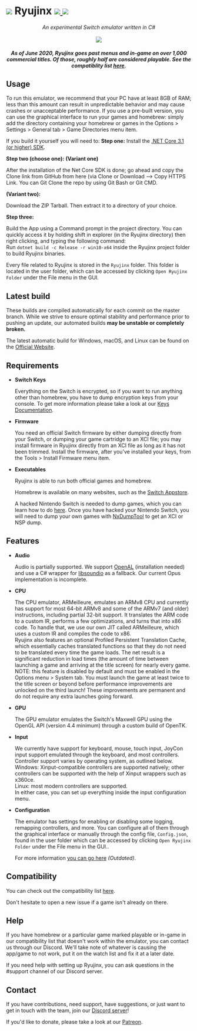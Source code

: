 
<h1>
    <img src="https://i.imgur.com/G6Mleco.png"> Ryujinx
    <a href="https://ci.appveyor.com/project/gdkchan/ryujinx?branch=master" target="_blank">
        <img src="https://ci.appveyor.com/api/projects/status/ssg4jwu6ve3k594s/branch/master?svg=true">
    </a>
    <a href="https://discord.gg/N2FmfVc">
        <img src="https://img.shields.io/discord/410208534861447168.svg">
    </a>
</h1>

<p align="center">
    <i>An experimental Switch emulator written in C#</i><br />
    <br />
    <img src="https://raw.githubusercontent.com/Ryujinx/Ryujinx-Website/master/static/public/shell_fullsize.png">
</p>

<h5 align="center">
    As of June 2020, Ryujinx goes past menus and in-game on over 1,000 commercial titles. Of those, roughly half are considered playable. See the compatiblity list <a href="https://github.com/Ryujinx/Ryujinx-Games-List/issues" target="_blank">here</a>.
</h5>

## Usage

To run this emulator, we recommend that your PC have at least 8GB of RAM; less than this amount can result in unpredictable behavior and may cause crashes or unacceptable performance.
If you use a pre-built version, you can use the graphical interface to run your games and homebrew: simply add the directory containing your homebrew or games in the Options > Settings > General tab > Game Directories menu item.

If you build it yourself you will need to:
**Step one:** Install the [.NET Core 3.1 (or higher) SDK](https://dotnet.microsoft.com/download/dotnet-core).

**Step two (choose one):**
**(Variant one)**

After the installation of the Net Core SDK is done; go ahead and copy the Clone link from GitHub from here (via Clone or Download --> Copy HTTPS Link. You can Git Clone the repo by using Git Bash or Git CMD.

**(Variant two):**

Download the ZIP Tarball. Then extract it to a directory of your choice.

**Step three:**

Build the App using a Command prompt in the project directory. You can quickly access it by holding shift in explorer (in the Ryujinx directory) then right clicking, and typing the following command:  
Run `dotnet build -c Release -r win10-x64` inside the Ryujinx project folder to build Ryujinx binaries.

Every file related to Ryujinx is stored in the `Ryujinx` folder. This folder is located in the user folder, which can be accessed by clicking `Open Ryujinx Folder` under the File menu in the GUI.

## Latest build

These builds are compiled automatically for each commit on the master branch. While we strive to ensure optimal stability and performance prior to pushing an update, our automated builds **may be unstable or completely broken.**

The latest automatic build for Windows, macOS, and Linux can be found on the [Official Website](https://ryujinx.org/download).

## Requirements

 - **Switch Keys**

   Everything on the Switch is encrypted, so if you want to run anything other than homebrew, you have to dump encryption keys from your console. To get more information please take a look at our [Keys Documentation](KEYS.md).

 - **Firmware**
    
    You need an official Switch firmware by either dumping directly from your Switch, or dumping your game cartridge to an XCI file; you may install firmware in Ryujinx directly from an XCI file as long as it has not been trimmed. Install the firmware, after you've installed your keys, from the Tools > Install Firmware menu item.

 - **Executables**

   Ryujinx is able to run both official games and homebrew.

   Homebrew is available on many websites, such as the [Switch Appstore](https://www.switchbru.com/appstore/).

   A hacked Nintendo Switch is needed to dump games, which you can learn how to do [here](https://nh-server.github.io/switch-guide/). Once you have hacked your Nintendo Switch, you will need to dump your own games with [NxDumpTool](https://github.com/DarkMatterCore/nxdumptool/releases) to get an XCI or NSP dump.

## Features

 - **Audio**

   Audio is partially supported. We support [OpenAL](https://openal.org/downloads/OpenAL11CoreSDK.zip) (installation needed) and use a C# wrapper for [libsoundio](http://libsound.io/) as a fallback. Our current Opus implementation is incomplete.

- **CPU**

  The CPU emulator, ARMeilleure, emulates an ARMv8 CPU and currently has support for most 64-bit ARMv8 and some of the ARMv7 (and older) instructions, including partial 32-bit support. It translates the ARM code to a custom IR, performs a few optimizations, and turns that into x86 code. To handle that, we use our own JIT called ARMeilleure, which uses a custom IR and compiles the code to x86.  
  Ryujinx also features an optional Profiled Persistent Translation Cache, which essentially caches translated functions so that they do not need to be translated every time the game loads. The net result is a significant reduction in load times (the amount of time between launching a game and arriving at the title screen) for nearly every game. NOTE: this feature is disabled by default and must be enabled in the Options menu > System tab. You must launch the game at least twice to the title screen or beyond before performance improvements are unlocked on the third launch! These improvements are permanent and do not require any extra launches going forward.

- **GPU**

  The GPU emulator emulates the Switch's Maxwell GPU using the OpenGL API (version 4.4 minimum) through a custom build of OpenTK.

- **Input**

   We currently have support for keyboard, mouse, touch input, JoyCon input support emulated through the keyboard, and most controllers. Controller support varies by operating system, as outlined below.  
   Windows: Xinput-compatible controllers are supported natively; other controllers can be supported with the help of Xinput wrappers such as x360ce.  
   Linux: most modern controllers are supported.  
   In either case, you can set up everything inside the input configuration menu.

- **Configuration**

   The emulator has settings for enabling or disabling some logging, remapping controllers, and more. You can configure all of them through the graphical interface or manually through the config file, `Config.json`, found in the user folder which can be accessed by clicking `Open Ryujinx Folder` under the File menu in the GUI..

   For more information [you can go here](CONFIG.md) *(Outdated)*.

## Compatibility

You can check out the compatibility list [here](https://github.com/Ryujinx/Ryujinx-Games-List/issues).

Don't hesitate to open a new issue if a game isn't already on there.

## Help

If you have homebrew or a particular game marked playable or in-game in our compatibility list that doesn't work within the emulator, you can contact us through our Discord. We'll take note of whatever is causing the app/game to not work, put it on the watch list and fix it at a later date.

If you need help with setting up Ryujinx, you can ask questions in the #support channel of our Discord server.

## Contact

If you have contributions, need support, have suggestions, or just want to get in touch with the team, join our [Discord server](https://discord.gg/N2FmfVc)!

If you'd like to donate, please take a look at our [Patreon](https://www.patreon.com/ryujinx).
